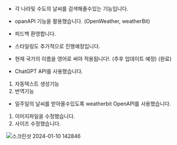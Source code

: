 - 각 나라및 수도의 날씨를 검색해줄수있는 기능입니다.
- opanAPI 기능을 활용했습니다. (OpenWeather, weatherBit)
- 피드백 환영합니다.
- 스타일링도 추가적으로 진행예정입니다.
- 현재 국가의 이름을 영어로 써야 적용됩니다!. (추후 업데이트 예정) (완료)

- ChatGPT API를 사용했습니다. 
1. 자동텍스트 생성기능
2. 번역기능

- 일주일의 날씨를 받아올수있도록 weatherbit OpenAPI를 사용했습니다.
1. 이미지파일을 수정했습니다.
2. 사이즈 수정했습니다.

  
![스크린샷 2024-01-10 142846](https://github.com/Jun2313/Weather_demo/assets/137971423/a04ab3eb-e4c1-48bc-96d1-65c844e1ddd5)
